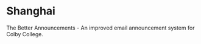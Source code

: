 Shanghai
========

The Better Announcements - An improved email announcement system for Colby College.